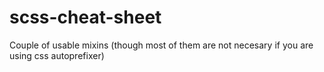 # scss-cheat-sheet
Couple of usable mixins (though most of them are not necesary if you are using css autoprefixer)
